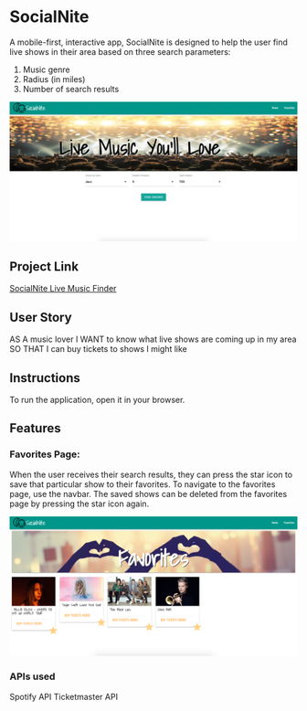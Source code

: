 # SocialNite
A mobile-first, interactive app, SocialNite is designed to help the user find live shows in their area based on three search parameters:
1. Music genre
2. Radius (in miles)
3. Number of search results

  ![Home Page](/assets/images/social_nite_index.png)

## Project Link
[SocialNite Live Music Finder](https://bfall-debug.github.io/project_1/)

## User Story
AS A music lover
I WANT to know what live shows are coming up in my area 
SO THAT I can buy tickets to shows I might like

## Instructions 
To run the application, open it in your browser.


## Features

### Favorites Page:
When the user receives their search results, they can press the star icon to save that particular show to their favorites. To navigate to the favorites page, use the navbar. The saved shows can be deleted from the favorites page by pressing the star icon again.

  ![Favorites Page](/assets/images/social_nite_favs.png)

### APIs used
Spotify API
Ticketmaster API